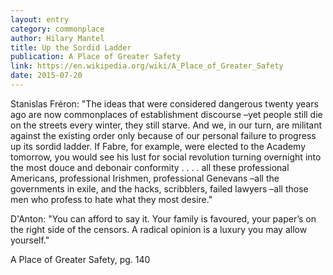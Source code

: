 ```yaml
---
layout: entry
category: commonplace
author: Hilary Mantel
title: Up the Sordid Ladder
publication: A Place of Greater Safety
link: https://en.wikipedia.org/wiki/A_Place_of_Greater_Safety
date: 2015-07-20
---
```


Stanislas Fréron: "The ideas that were considered dangerous twenty years ago are now commonplaces of establishment discourse –yet people still die on the streets every winter, they still starve. And we, in our turn, are militant against the existing order only because of our personal failure to progress up its sordid ladder. If Fabre, for example, were elected to the Academy tomorrow, you would see his lust for social revolution turning overnight into the most douce and debonair conformity . . . . all these professional Americans, professional Irishmen, professional Genevans –all the governments in exile, and the hacks, scribblers, failed lawyers –all those men who profess to hate what they most desire."

D'Anton: "You can afford to say it. Your family is favoured, your paper’s on the right side of the censors. A radical opinion is a luxury you may allow yourself."


A Place of Greater Safety, pg. 140
